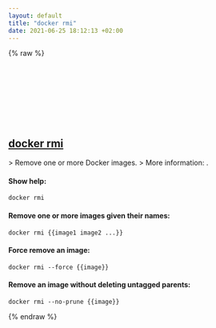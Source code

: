 ```yaml
---
layout: default
title: "docker rmi"
date: 2021-06-25 18:12:13 +02:00
---
```

{% raw %}
<h2 id="docker-rmi">
  <a href="/en/common/docker-rmi.html">docker rmi</a> <a href="#docker-rmi"><svg class="icon">
    <use href="/assets/images/unicode_sprite.svg#link" />
  </svg></a>
</h2>
> Remove one or more Docker images.
> More information: <https://docs.docker.com/engine/reference/commandline/rmi/>.

#### Show help:
```shell
docker rmi
```
#### Remove one or more images given their names:
```shell
docker rmi {{image1 image2 ...}}
```
#### Force remove an image:
```shell
docker rmi --force {{image}}
```
#### Remove an image without deleting untagged parents:
```shell
docker rmi --no-prune {{image}}
```
{% endraw %}